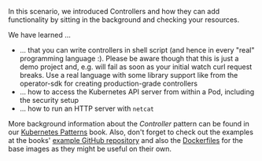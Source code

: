 In this scenario, we introduced Controllers and how they can add functionality by sitting in the background and checking your resources.

We have learned ...

* ... that you can write controllers in shell script (and hence in every "real" programming language :). Please be aware though that this is just a demo project and, e.g. will fail as soon as your initial watch curl request breaks. Use a real language with some library support like from the operator-sdk for creating production-grade controllers
* ... how to access the Kubernetes API server from within a Pod, including the security setup
* ... how to run an HTTP server with `netcat`

More background information about the _Controller_ pattern can be found in our  [Kubernetes Patterns](https://k8spatterns.io) book. Also, don't forget to check out the examples at the books' [example GitHub repository](https://github.com/k8spatterns/examples) and also the [Dockerfiles](https://github.com/k8spatterns/examples/blob/master/advanced/images) for the base images as they might be useful on their own.
